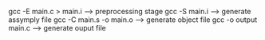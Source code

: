 gcc -E main.c > main.i	--> preprocessing stage
gcc -S main.i 		--> generate assymply file
gcc -C main.s -o main.o --> generate object file
gcc -o output main.c    --> generate ouput file
